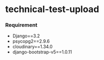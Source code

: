 # technical-test-upload
### Requirement
- Django==3.2
- psycopg2==2.9.6
- cloudinary==1.34.0
- django-bootstrap-v5==1.0.11